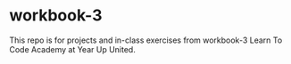 # workbook-3
 This repo is for projects and in-class exercises from workbook-3 Learn To Code Academy at Year Up United.

